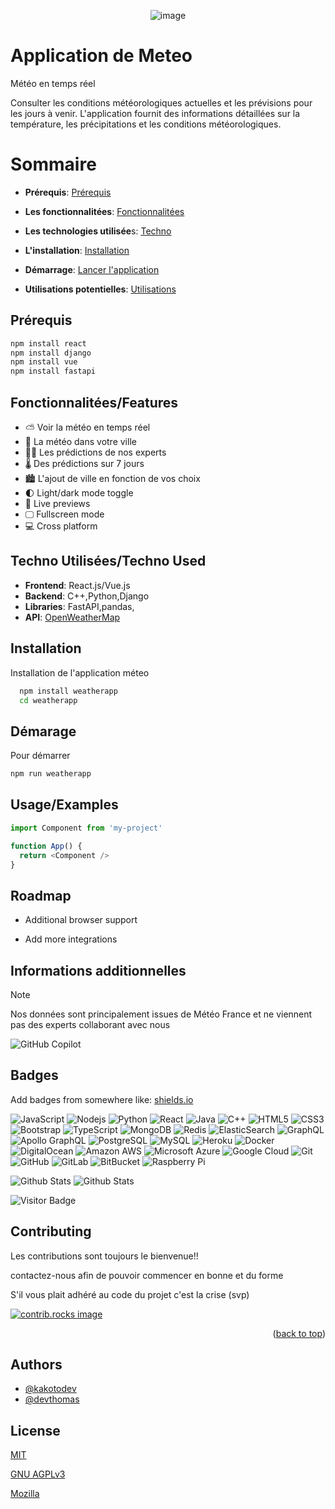 <p align="center">
<img src="https://media.discordapp.net/attachments/1347616018482073611/1357730858580181012/La_chaine_meteo_logo.svg.png?ex=67f144e6&is=67eff366&hm=bcf9f364a355742278a77fd95995b9d400d1688057323ecf55aac49fdf9e3555&=&format=webp&quality=lossless&width=688&height=386" alt="image"/>
</p>

>
# Application de Meteo

Météo en temps réel

Consulter les conditions météorologiques actuelles et les prévisions pour les jours à venir. L'application fournit des informations détaillées sur la température, les précipitations et les conditions météorologiques.

# Sommaire

- **Prérequis**: [Prérequis](#prérequis)
  
- **Les fonctionnalitées**: [Fonctionnalitées](#fonctionnalitéesfeatures)

- **Les technologies utilisée**s: [Techno](#techno-utiliséestechno-used)

- **L'installation**: [Installation](#Installation)

- **Démarrage**: [Lancer l'application](#démarrage)

- **Utilisations potentielles**: [Utilisations](#usageexamples)

## Prérequis

```bash
npm install react
npm install django
npm install vue
npm install fastapi
```

## Fonctionnalitées/Features

- ⛅ Voir la météo en temps réel
- 🏢 La météo dans votre ville
- 👨‍🔬 Les prédictions de nos experts
- 🌡️ Des prédictions sur 7 jours
- 🏙️ L'ajout de ville en fonction de vos choix
- 🌓 Light/dark mode toggle
- 🎥 Live previews
- 🖵 Fullscreen mode
- 💻 Cross platform

## Techno Utilisées/Techno Used

- **Frontend**: React.js/Vue.js
- **Backend**: C++,Python,Django
- **Libraries**: FastAPI,pandas,
- **API**: [OpenWeatherMap](https://openweathermap.org/)

## Installation

Installation de l'application méteo

```bash
  npm install weatherapp
  cd weatherapp
```

## Démarage

Pour démarrer

```bash
npm run weatherapp
```
    
## Usage/Examples

```javascript
import Component from 'my-project'

function App() {
  return <Component />
}
```


## Roadmap

- Additional browser support

- Add more integrations

## Informations additionnelles

> [!NOTE]
> Nos données sont principalement issues de Météo France et ne viennent pas des experts collaborant avec nous

![GitHub Copilot](https://img.shields.io/badge/github_copilot-8957E5?style=for-the-badge&logo=github-copilot&logoColor=white)

## Badges

Add badges from somewhere like: [shields.io](https://shields.io/)

![JavaScript](https://img.shields.io/badge/-JavaScript-black?style=flat-square&logo=javascript)
![Nodejs](https://img.shields.io/badge/-Nodejs-black?style=flat-square&logo=Node.js)
![Python](https://img.shields.io/badge/-Python-black?style=flat-square&logo=Python)
![React](https://img.shields.io/badge/-React-black?style=flat-square&logo=react)
![Java](https://img.shields.io/badge/-java-E34A86?style=flat-square&logo=java)
![C++](https://img.shields.io/badge/-C++-00599C?style=flat-square&logo=c)
![HTML5](https://img.shields.io/badge/-HTML5-E34F26?style=flat-square&logo=html5&logoColor=white)
![CSS3](https://img.shields.io/badge/-CSS3-1572B6?style=flat-square&logo=css3)
![Bootstrap](https://img.shields.io/badge/-Bootstrap-563D7C?style=flat-square&logo=bootstrap)
![TypeScript](https://img.shields.io/badge/-TypeScript-007ACC?style=flat-square&logo=typescript)
![MongoDB](https://img.shields.io/badge/-MongoDB-black?style=flat-square&logo=mongodb)
![Redis](https://img.shields.io/badge/-Redis-black?style=flat-square&logo=Redis)
![ElasticSearch](https://img.shields.io/badge/-ElasticSearch-005571?style=flat-square&logo=elasticsearch)
![GraphQL](https://img.shields.io/badge/-GraphQL-E10098?style=flat-square&logo=graphql)
![Apollo GraphQL](https://img.shields.io/badge/-Apollo%20GraphQL-311C87?style=flat-square&logo=apollo-graphql)
![PostgreSQL](https://img.shields.io/badge/-PostgreSQL-336791?style=flat-square&logo=postgresql)
![MySQL](https://img.shields.io/badge/-MySQL-black?style=flat-square&logo=mysql)
![Heroku](https://img.shields.io/badge/-Heroku-430098?style=flat-square&logo=heroku)
![Docker](https://img.shields.io/badge/-Docker-black?style=flat-square&logo=docker)
![DigitalOcean](https://img.shields.io/badge/-Digital%20Ocean-darkblue?style=flat-square&logo=digitalocean)
![Amazon AWS](https://img.shields.io/badge/Amazon%20AWS-232F3E?style=flat-square&logo=amazon-aws)
![Microsoft Azure](https://img.shields.io/badge/Microsoft%20Azure-232F7E?style=flat-square&logo=microsoft-azure)
![Google Cloud](https://img.shields.io/badge/Google%20Cloud-black?style=flat-square&logo=google-cloud)
![Git](https://img.shields.io/badge/-Git-black?style=flat-square&logo=git)
![GitHub](https://img.shields.io/badge/-GitHub-181717?style=flat-square&logo=github)
![GitLab](https://img.shields.io/badge/-GitLab-FCA121?style=flat-square&logo=gitlab)
![BitBucket](https://img.shields.io/badge/-BitBucket-darkblue?style=flat-square&logo=bitbucket)
![Raspberry Pi](https://img.shields.io/badge/-Raspberry%20Pi-C51A4A?style=flat-square&logo=Raspberry-Pi)

![Github Stats](https://github-readme-stats.vercel.app/api?username=kakotodev)
![Github Stats](https://github-readme-stats.vercel.app/api?username=DevThomas0)

![Visitor Badge](https://visitor-badge.laobi.icu/badge?page_id=aemmadi.aemmadi)


## Contributing

Les contributions sont toujours le bienvenue!!

contactez-nous afin de pouvoir commencer en bonne et du forme

S'il vous plait adhéré au code du projet c'est la crise (svp)

<a href="https://github.com/othneildrew/Best-README-Template/graphs/contributors">
  <img src="https://contrib.rocks/image?repo=othneildrew/Best-README-Template" alt="contrib.rocks image" />
</a>

<p align="right">(<a href="#readme-top">back to top</a>)</p>


## Authors

- [@kakotodev](https://github.com/kakotodev)
- [@devthomas](https://github.com/DevThomas0)


## License

[MIT](https://choosealicense.com/licenses/mit/)

[GNU AGPLv3](https://choosealicense.com/licenses/agpl-3.0/)

[Mozilla](https://choosealicense.com/licenses/mpl-2.0/)

